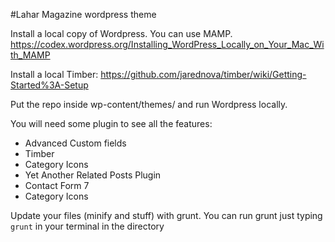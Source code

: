 #Lahar Magazine wordpress theme

Install a local copy of Wordpress. You can use MAMP. https://codex.wordpress.org/Installing_WordPress_Locally_on_Your_Mac_With_MAMP

Install a local Timber: https://github.com/jarednova/timber/wiki/Getting-Started%3A-Setup

Put the repo inside wp-content/themes/ and run Wordpress locally.

You will need some plugin to see all the features:

- Advanced Custom fields
- Timber
- Category Icons
- Yet Another Related Posts Plugin
- Contact Form 7
- Category Icons

Update your files (minify and stuff) with grunt. You can run grunt just typing `grunt` in your terminal in the directory
